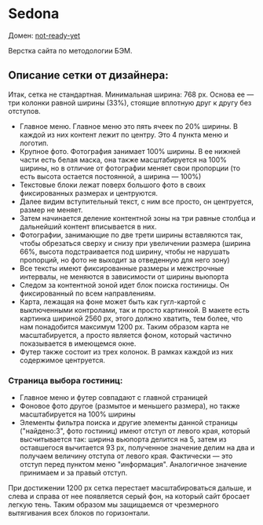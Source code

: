 <h1>Sedona</h1>
<p>
  Домен: <a href="">not-ready-yet</a>
</p>
<p>Верстка сайта по методологии БЭМ.

<h2>Описание сетки от дизайнера:</h2>

<p>Итак, сетка не стандартная. Минимальная ширина: 768 px. Основа ее — три колонки равной ширины (33%), стоящие вплотную друг к другу без отступов.</p>

<ul>
  <li>Главное меню. Главное меню это пять ячеек по 20% ширины. В каждой из них контент лежит по центру. Это 4 пункта меню и логотип.</li>
  <li>Крупное фото. Фотография занимает 100% ширины. В ее нижней части есть белая маска, она также масштабируется на 100% ширины, но в отличие от фотографии меняет свои пропорции (то есть высота остается постоянной, а ширина — 100%)</li>
  <li>Текстовые блоки лежат поверх большого фото в своих фиксированных размерах и центруются.</li>
  <li>Далее видим вступительный текст, с ним все просто, он центруется, размер не меняет.</li>
  <li>Затем начинается деление контентной зоны на три равные столбца и дальнейший контент вписывается в них.</li>
  <li>Фотографии, занимающие по две трети ширины вставляются так, чтобы обрезаться сверху и снизу при увеличении размера (ширина 66%, высота подстраивается под ширину, чтобы не нарушать пропорций, но фото не выходит за отведенную для него зону)</li>
  <li>Все тексты имеют фиксированные размеры и межстрочные интервалы, не меняются в зависимости от ширины вьюпорта</li>
  <li>Следом за контентной зоной идет блок поиска гостиницы. Он фиксированный по всем направлениям.</li>
  <li>Карта, лежащая на фоне может быть как гугл-картой с выключенными контролами, так и просто картинкой. В макете есть картинка шириной 2560 px, этого должно хватить, тем более, что нам понадобится максимум 1200 px. Таким образом карта не масштабируется, а просто является фоном, который частично показывается в имеющемся окне.</li>
  <li>Футер также состоит из трех колонок. В рамках каждой из них содержимое центруется.</li>
</ul>

<h3>Страница выбора гостиниц:</h3>
<ul>
  <li>Главное меню и футер совпадают с главной страницей</li>
  <li>Фоновое фото другое (размытое и меньшего размера), но также масштабируется на 100% ширины</li>
  <li>Элементы фильтра поиска и другие элементы данной страницы ("найдено:3", фото гостиниц) имеют отступ от левого края, который высчитывается так: ширина вьюпорта делится на 5, затем из оставшегося вычитается 93 px, полученное значение делим на два и получаем величину отступа от левого края. Фактически — это отступ перед пунктом меню "информация". Аналогичное значение принимаем и за правый отступ.</li>
</ul>
<p>При достижении 1200 px сетка перестает масштабироваться дальше, и слева и справа от нее появляется серый фон, на который сайт бросает легкую тень. Таким образом мы защищаемся от чрезмерного вытягивания всех блоков по горизонтали.</p>
